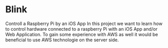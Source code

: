 # Blink
Controll a Raspberry Pi by an iOS App
In this project we want to learn how to control hardware connected to a raspberry Pi with an iOS App and/or Web Application.
To gain some experience with AWS as well it would be beneficial to use AWS technologie on the server side.
